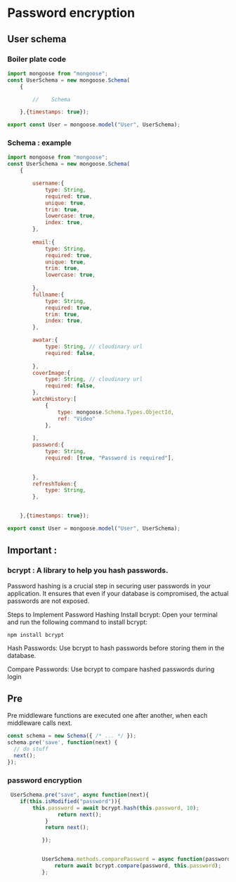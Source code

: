 # Password encryption 
## User schema 
### Boiler plate code 
```js
import mongoose from "mongoose";
const UserSchema = new mongoose.Schema(
    {

        //    Schema

    },{timestamps: true});

export const User = mongoose.model("User", UserSchema);
```

### Schema : example


```js
import mongoose from "mongoose";
const UserSchema = new mongoose.Schema(
    {

        username:{
            type: String,
            required: true,
            unique: true,
            trim: true,
            lowercase: true,
            index: true,
        },
        
        email:{
            type: String,
            required: true,
            unique: true,
            trim: true,
            lowercase: true,
            
        },
        fullname:{
            type: String,
            required: true,
            trim: true,
            index: true,
        },

        awatar:{
            type: String, // cloudinary url 
            required: false,
            
        },
        coverImage:{
            type: String, // cloudinary url
            required: false,
        },
        watchHistory:[
            {
                type: mongoose.Schema.Types.ObjectId,
                ref: "Video"
            },
        
        ],
        password:{
            type: String, 
            required: [true, "Password is required"],
            

        },
        refreshToken:{
            type: String,
        },


    },{timestamps: true});

export const User = mongoose.model("User", UserSchema);
```

## Important :

### bcrypt : A library to help you hash passwords.

Password hashing is a crucial step in securing user passwords in your application. It ensures that even if your database is compromised, the actual passwords are not exposed.

Steps to Implement Password Hashing
Install bcrypt: Open your terminal and run the following command to install bcrypt:

`npm install bcrypt `



Hash Passwords: Use bcrypt to hash passwords before storing them in the database.

Compare Passwords: Use bcrypt to compare hashed passwords during login

      
## Pre
Pre middleware functions are executed one after another, when each middleware calls next.

```js
const schema = new Schema({ /* ... */ });
schema.pre('save', function(next) {
  // do stuff
  next();
});
```
### password encryption 
```js
 UserSchema.pre("save", async function(next){
    if(this.isModified("password")){
        this.password = await bcrypt.hash(this.password, 10);
                return next();
            }
            return next();

           });

```

```js

           UserSchema.methods.comparePassword = async function(password){
               return await bcrypt.compare(password, this.password);
           };
```


